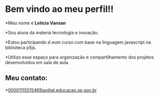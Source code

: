 # Bem vindo ao meu perfil!!

*Meu nome é **Leticia Vansan**

*Sou aluna da materia tecnologia e inovação.

*Estou participando d eum curso com base na linguagem javascript na biblioteca p5js.

*Utilizo esse espaço para organização e compartilhamento dos projetos desenvolvidos em sala de aula.

## Meu contato:
*00001115515469sp@al.educacao.sp.gov.br
